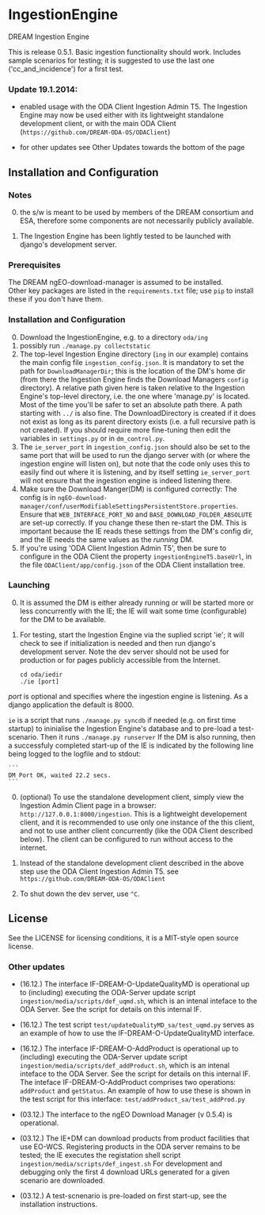 IngestionEngine
===============

DREAM Ingestion Engine

This is release 0.5.1.
Basic ingestion functionality should work.
Includes sample scenarios for testing; it is suggested to use the
last one ('cc_and_incidence') for a first test.

### Update 19.1.2014:

* enabled usage with the ODA Client Ingestion Admin T5. The Ingestion Engine
  may now be used either with its lightweight standalone development client,
  or with the main ODA Client (`https://github.com/DREAM-ODA-OS/ODAClient`)

* for other updates see Other Updates towards the bottom of the page

## Installation and Configuration

### Notes
0. the s/w is meant to be used by members of the DREAM consortium 
   and ESA, therefore some components are not necessarily publicly available.

0. The Ingestion Engine has been lightly tested to be
   launched with django's development server.


### Prerequisites

The DREAM ngEO-download-manager is assumed to be installed.  
Other key packages are listed in the `requirements.txt` file; use `pip` to
install these if you don't have them.

### Installation and Configuration
0. Download the IngestionEngine, e.g. to a directory `oda/ing`
0. possibly run `./manage.py collectstatic`
0.  The top-level Ingestion Engine directory (`ing` in our example) 
contains the main config file `ingestion_config.json`.
It is mandatory to set the path
for `DownloadManagerDir`; this is the location of the DM's home dir
(from there the Ingestion Engine finds the Download Managers `config`
directory).  A relative path given here is taken relative to the
Ingestion Engine's top-level directory, i.e. the one where 'manage.py'
is located.  Most of the time you'll be safer to set an absolute path
there.  A path starting with `../` is also fine.
The DownloadDirectory is created if it does not exist as long as its
parent directory exists (i.e. a full recursive path is not created).
If you should require more fine-tuning then
edit the variables in `settings.py` or in `dm_control.py`. 
0. The `ie_server_port` in  `ingestion_config.json` should also be set
to the same port that will be used to run the django server with (or
where the ingestion engine will listen on), but note that the code
only uses this to easily find out where it is listening, and by itself
setting `ie_server_port` will not ensure that the ingestion engine is
indeed listening there.
0. Make sure the Download Manger(DM) is configured correctly: 
The config is in
`ngEO-download-manager/conf/userModifiableSettingsPersistentStore.properties`.
Ensure that `WEB_INTERFACE_PORT_NO` and
`BASE_DOWNLOAD_FOLDER_ABSOLUTE` are set-up correctly.
If you change these then re-start the DM. This is important because
the IE reads these settings from the DM's config dir, and the IE
needs the same values as the _running_ DM.
0. If you're using 'ODA Client Ingestion Admin T5', then be sure
to configure in the ODA Client the property `ingestionEngineT5.baseUrl`,
in the file `ODAClient/app/config.json` of the ODA Client installation tree.

### Launching
0. It is assumed the DM is either already running or will be started
more or less concurrently with the IE; the IE will wait some time
(configurable) for the DM to be available.
0. For testing, start the Ingestion Engine via the suplied script 'ie'; it
will check to see if initialization is needed and then run django's development server.
Note the dev server should not be used for production or for pages publicly accessible
from the Internet.

    ```
    cd oda/iedir
    ./ie [port]
    ```
_port_ is optional and specifies where the ingestion engine is listening.
As a django application the default is 8000.

`ie` is a script that runs `./manage.py syncdb` if needed (e.g. on first time
startup) to ininialise the Ingestion Engine's database and to pre-load a 
test-scenario.  Then it runs `./manage.py runserver`
If the DM is also running, then a successfuly completed start-up of the IE is
indicated by the following line being logged to the logfile and to stdout:

    ```
    DM Port OK, waited 22.2 secs.
    ```

0. (optional) To use the standalone development client, simply view the
   Ingestion Admin Client page in a browser:
    `http://127.0.0.1:8000/ingestion`.
   This is a lightweight developement client, and it is recommended to use only
   one instance of the this client, and not to use anther client concurrently
   (like the ODA Client described below).
   The client can be configured to run without access to the internet.

0. Instead of the standalone development client described in the above
   step use the ODA Client Ingestion Admin T5.
   see `https://github.com/DREAM-ODA-OS/ODAClient`

0. To shut down the dev server, use `^C`.

## License

See the LICENSE for licensing conditions, it is a MIT-style open
source license.

### Other updates

*  (16.12.) The interface IF-DREAM-O-UpdateQualityMD is operational up
to (including)  executing the ODA-Server update script
`ingestion/media/scripts/def_uqmd.sh`, which is an intenal inteface
to the ODA Server.  See the script for details on this internal IF.

*  (16.12.) The test script `test/updateQualityMD_sa/test_uqmd.py`
serves as an example of how to use the IF-DREAM-O-UpdateQualityMD interface.

*   (16.12.) The interface IF-DREAM-O-AddProduct is operational up
to (including)  executing the ODA-Server update script
`ingestion/media/scripts/def_addProduct.sh`, which is an intenal inteface
to the ODA Server. See the script for details on this internal IF.
The inteface IF-DREAM-O-AddProduct comprises two operations: 
`addProduct` and `getStatus`.
An example of how to use these is shown in the test script for this
interface: `test/addProduct_sa/test_addProd.py`

*  (03.12.) The interface to the ngEO Download Manager (v 0.5.4) is operational.

*  (03.12.) The IE+DM can download products from product facilities that use EO-WCS.
Registering products in the ODA server remains
to be tested; the IE executes the registation shell script
`ingestion/media/scripts/def_ingest.sh`
For development and debugging only the first 4 download URLs generated
for a given scenario are downloaded.

* (03.12.) A test-scnenario is pre-loaded on first start-up, see the
installation instructions.

